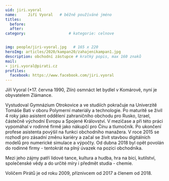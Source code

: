 ```yaml
---
uid: jiri.vyoral
name:     Jiří Vyoral  	# běžně používáné jméno
titles:
  before: 
  after:
category:                   # kategorie: celnove


img: people/jiri-vyoral.jpg   # 165 x 220
heroImg: articles/2020/kampan20/zahajenikampan1.jpg
description: obchodní zástupce # kratký popis, max 160 znaků
mail:
- jiri.vyoral@pirati.cz
profiles:
  facebook: https://www.facebook.com/jiri.vyoral
---
```


Jiří Vyoral (*17. června 1990, Zlín) osmnáct let bydlel v Komárově, nyní je obyvatelem Zlámance.

Vystudoval Gymnázium Otrokovice a ve studiích pokračuje na Univerzitě Tomáše Bati v oboru Polymerní materiály a technologie. Po maturitě se živil 4 roky jako asistent oddělení zahraničního obchodu pro Rusko, Izrael, částečně  východní Evropu a Spojené Království. V mezičase a při této práci vypomáhal v rodinné firmě jako nákupčí pro Čínu a tlumočník. Po ukončení  profese asistenta povýšil na funkci obchodního manažera. V roce 2015 se rozhodl pro zásadní změnu kariéry a začal se živit stavbou digitálních modelů pro numerické simulace a výpočty. Od dubna 2018 byl opět povolán do rodinné firmy - tentokrát na plný úvazek na pozici obchodníka.

Mezi jeho zájmy patří lidové tance, kultura a hudba, hra na bicí, kutilství, společenské vědy a do určité míry i předmět studia - chemie.

Voličem Pirátů je od roku 2009, příznivcem od 2017 a členem od 2018.
